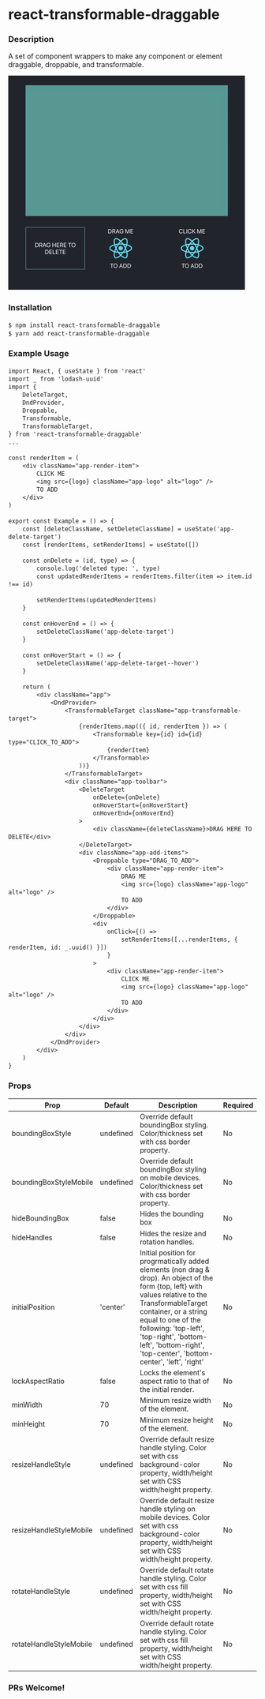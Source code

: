 # react-transformable-draggable

### Description

A set of component wrappers to make any component or element draggable, droppable, and transformable.

![](react-transformable-draggable.gif)

### Installation

```sh
$ npm install react-transformable-draggable
$ yarn add react-transformable-draggable
```

### Example Usage

```
import React, { useState } from 'react'
import _ from 'lodash-uuid'
import {
    DeleteTarget,
    DndProvider,
    Droppable,
    Transformable,
    TransformableTarget,
} from 'react-transformable-draggable'
...

const renderItem = (
    <div className="app-render-item">
        CLICK ME
        <img src={logo} className="app-logo" alt="logo" />
        TO ADD
    </div>
)

export const Example = () => {
    const [deleteClassName, setDeleteClassName] = useState('app-delete-target')
    const [renderItems, setRenderItems] = useState([])

    const onDelete = (id, type) => {
        console.log('deleted type: ', type)
        const updatedRenderItems = renderItems.filter(item => item.id !== id)

        setRenderItems(updatedRenderItems)
    }

    const onHoverEnd = () => {
        setDeleteClassName('app-delete-target')
    }

    const onHoverStart = () => {
        setDeleteClassName('app-delete-target--hover')
    }

    return (
        <div className="app">
            <DndProvider>
                <TransformableTarget className="app-transformable-target">
                    {renderItems.map(({ id, renderItem }) => (
                        <Transformable key={id} id={id} type="CLICK_TO_ADD">
                            {renderItem}
                        </Transformable>
                    ))}
                </TransformableTarget>
                <div className="app-toolbar">
                    <DeleteTarget
                        onDelete={onDelete}
                        onHoverStart={onHoverStart}
                        onHoverEnd={onHoverEnd}
                    >
                        <div className={deleteClassName}>DRAG HERE TO DELETE</div>
                    </DeleteTarget>
                    <div className="app-add-items">
                        <Droppable type="DRAG_TO_ADD">
                            <div className="app-render-item">
                                DRAG ME
                                <img src={logo} className="app-logo" alt="logo" />
                                TO ADD
                            </div>
                        </Droppable>
                        <div
                            onClick={() =>
                                setRenderItems([...renderItems, { renderItem, id: _.uuid() }])
                            }
                        >
                            <div className="app-render-item">
                                CLICK ME
                                <img src={logo} className="app-logo" alt="logo" />
                                TO ADD
                            </div>
                        </div>
                    </div>
                </div>
            </DndProvider>
        </div>
    )
}

```

### Props

| Prop                    | Default   | Description                                                                                                                                                                                                                                                                                                          | Required |
| ----------------------- | --------- | -------------------------------------------------------------------------------------------------------------------------------------------------------------------------------------------------------------------------------------------------------------------------------------------------------------------- | -------- |
| boundingBoxStyle        | undefined | Override default boundingBox styling. Color/thickness set with css border property.                                                                                                                                                                                                                                  | No       |
| boundingBoxStyleMobile  | undefined | Override default boundingBox styling on mobile devices. Color/thickness set with css border property.                                                                                                                                                                                                                | No       |
| hideBoundingBox         | false     | Hides the bounding box                                                                                                                                                                                                                                                                                               | No       |
| hideHandles             | false     | Hides the resize and rotation handles.                                                                                                                                                                                                                                                                               | No       |
| initialPosition         | 'center'  | Initial position for progrmatically added elements (non drag & drop). An object of the form {top, left} with values relative to the TransformableTarget container, or a string equal to one of the following: 'top-left', 'top-right', 'bottom-left', 'bottom-right', 'top-center', 'bottom-center', 'left', 'right' | No       |
| lockAspectRatio         | false     | Locks the element's aspect ratio to that of the initial render.                                                                                                                                                                                                                                                      | No       |
| minWidth                | 70        | Minimum resize width of the element.                                                                                                                                                                                                                                                                                 | No       |
| minHeight               | 70        | Minimum resize height of the element.                                                                                                                                                                                                                                                                                | No       |
| resizeHandleStyle       | undefined | Override default resize handle styling. Color set with css background-color property, width/height set with CSS width/height property.                                                                                                                                                                               | No       |
| resizeHandleStyleMobile | undefined | Override default resize handle styling on mobile devices. Color set with css background-color property, width/height set with CSS width/height property.                                                                                                                                                             | No       |
| rotateHandleStyle       | undefined | Override default rotate handle styling. Color set with css fill property, width/height set with CSS width/height property.                                                                                                                                                                                           | No       |
| rotateHandleStyleMobile | undefined | Override default rotate handle styling. Color set with css fill property, width/height set with CSS width/height property.                                                                                                                                                                                           | No       |

### PRs Welcome!
